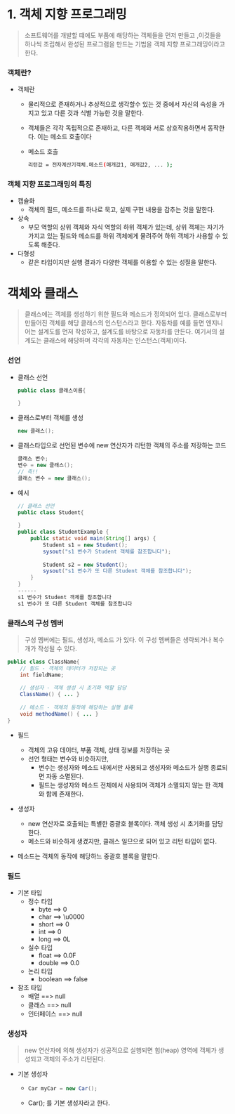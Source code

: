 # 1. 객체 지향 프로그래밍

> 소프트웨어를 개발할 떄에도 부품에 해당하는 객체들을 먼저 만들고 ,이것들을 하나씩 조립해서 완성된 프로그램을 만드는 기법을 객체 지향 프로그래밍이라고 한다.



### 객체란?

- 객체란

  - 물리적으로 존재하거나 추상적으로 생각할수 있는 것 중에서 자신의 속성을 가지고 있고 다른 것과 식별 가능한 것을 말한다.

  - 객체들은 각각 독립적으로 존재하고, 다른 객체와 서로 상호작용하면서 동작한다. 이는 메소드 호출이다

  - 메소드 호출

    ```bash
    리턴값 = 전자계산기객체.메소드(매개값1, 매개값2, ... );
    ```



### 객체 지향 프로그래밍의 특징

- 캡슐화
  - 객체의 필드, 메소드를 하나로 묵고, 실제 구현 내용을 감추는 것을 말한다.
- 상속
  - 부모 역할의 상위 객체와 자식 역할의 하위 객체가 있는데, 상위 객체는 자기가 가지고 있는 필드와 메소드를 하위 객체에게 물려주어 하위 객체가 사용할 수 있도록 해준다.
- 다형성
  - 같은 타입이지만 실행 결과가 다양한 객체를 이용할 수 있는 성질을 말한다.



# 객체와 클래스

> 클래스에는 객체를 생성하기 위한 필드와 메소드가 정의되어 있다. 클래스로부터 만들어진 객체를 해당 클래스의 인스턴스라고 한다. 자동차를 예를 들면 엔지니어는 설계도를 먼저 작성하고, 설계도를 바탕으로 자동차를 만든다. 여기서의 설계도는 클래스에 해당하며 각각의 자동차는 인스턴스(객체)이다.



### 선언

- 클래스 선언

  ```java
  public class 클래스이름{
      
  }
  ```

- 클래스로부터 객체를 생성

  ```java
  new 클래스();
  ```

- 클래스타입으로 선언된 변수에 new 연산자가 리턴한 객체의 주소를 저장하는 코드

  ```java
  클래스 변수;
  변수 = new 클래스();
  // 즉!!
  클래스 변수 = new 클래스();
  ```

  

- 예시

  ```java
  // 클래스 선언
  public class Student{
      
  }
  public class StudentExample {
      public static void main(String[] args) {
          Student s1 = new Student();
          sysout("s1 변수가 Student 객체를 참조합니다");
          
          Student s2 = new Student();
          sysout("s1 변수가 또 다른 Student 객체를 참조합니다");
      }
  }
  ------
  s1 변수가 Student 객체를 참조합니다
  s1 변수가 또 다른 Student 객체를 참조합니다
  ```





### 클래스의 구성 멤버

> 구성 멤버에는 필드, 생성자, 메소드 가 있다. 이 구성 멤버들은 생략되거나 복수 개가 작성될 수 있다.



```java
public class ClassName{
	// 필드 - 객체의 데이터가 저장되는 곳
    int fieldName;
    
    // 생성자 - 객체 생성 시 초기화 역할 담당
    ClassName() { ... }
    
    // 메소드 - 객체의 동작에 해당하는 실행 블록
    void methodName() { ... }
}
```

- 필드
  - 객체의 고유 데이터, 부품 객체, 상태 정보를 저장하는 곳
  - 선언 형태는 변수와 비슷하지만, 
    - 변수는 생성자와 메소드 내에서만 사용되고 생성자와 메소드가 실행 종료되면 자동 소멸된다.
    - 필드는 생성자와 메소드 전체에서 사용되며 객체가 소멸되지 않는 한 객체와 함께 존재한다.

- 생성자
  - new 연산자로 호출되는 특별한 중괄호 블록이다. 객체 생성 시 초기화를 담당한다.
  - 메소드와 비슷하게 생겼지만, 클래스 일므으로 되어 있고 리턴 타입이 없다.

- 메소드는 객체의 동작에 해당하느 중괄호 블록을 말한다.



### 필드

- 기본 타입
  - 정수 타입
    - byte	 ==> 0
    - char     ==> \u0000
    - short   ==> 0
    - int        ==> 0
    - long     ==> 0L
  - 실수 타입
    - float     ==> 0.0F
    - double ==> 0.0
  - 논리 타입
    - boolean ==> false
- 참조 타입
  - 배열             ==> null
  - 클래스          ==> null
  - 인터페이스  ==> null



### 생성자

> new 연산자에 의해 생성자가 성공적으로 실행되면 힙(heap) 영역에 객체가 생성되고 객체의 주소가 리턴된다.

- 기본 생성자

  - ```java
    Car myCar = new Car();
    ```

  -  Car(); 를 기본 생성자라고 한다.